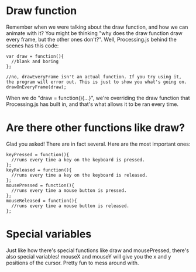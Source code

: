 # Draw function
Remember when we were talking about the draw function, and how we can animate with it? You might be thinking "why does the draw function draw every frame, but the other ones don't?". Well, Processing.js behind the scenes has this code:
```
var draw = function(){
  //blank and boring
};

//no, drawEveryFrame isn't an actual function. If you try using it, the program will error out. This is just to show you what's going on.
drawOnEveryFrame(draw);
```
When we do "draw = function(){...}", we're overriding the draw function that Processing.js has built in, and that's what allows it to be ran every time.

# Are there other functions like draw?
Glad you asked! There are in fact several. Here are the most important ones:
```
keyPressed = function(){
  //runs every time a key on the keyboard is pressed.
};
keyReleased = function(){
  //runs every time a key on the keyboard is released.
};
mousePressed = function(){
  //runs every time a mouse button is pressed.
};
mouseReleased = function(){
  //runs every time a mouse button is released.
};
```

# Special variables
Just like how there's special functions like draw and mousePressed, there's also special variables! mouseX and mouseY will give you the x and y positions of the cursor. Pretty fun to mess around with.
